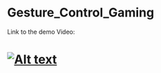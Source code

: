 # Gesture_Control_Gaming

Link to the demo Video:
# [![Alt text](https://i9.ytimg.com/vi_webp/wVMoU3EluVQ/mqdefault.webp?v=605f2a86&sqp=CPiH3IoG&rs=AOn4CLBak3Mvnd1S4g9g36NzT9bn3L-Fzg)](https://www.youtube.com/watch?v=wVMoU3EluVQ)
